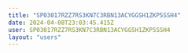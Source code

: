 ```yaml
---
title: "SP03017RZZ7RS3KN7C3RBN13ACYGGSH1ZKP5SSH4"
date: 2024-04-08T23:03:45.415Z
user: SP03017RZZ7RS3KN7C3RBN13ACYGGSH1ZKP5SSH4
layout: "users"
---
```

    